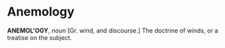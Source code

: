# Anemology

**ANEMOL'OGY**, _noun_ \[Gr. wind, and discourse.\] The doctrine of winds, or a treatise on the subject.